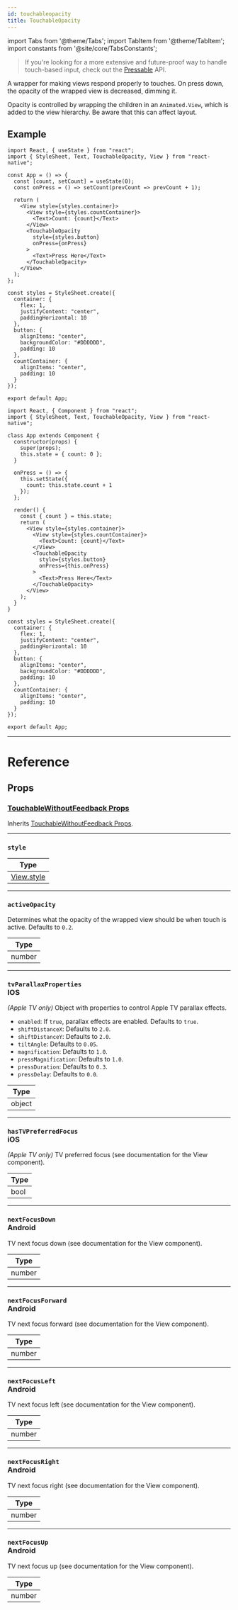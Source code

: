 ```yaml
---
id: touchableopacity
title: TouchableOpacity
---
```


import Tabs from '@theme/Tabs'; import TabItem from '@theme/TabItem'; import constants from '@site/core/TabsConstants';

> If you're looking for a more extensive and future-proof way to handle touch-based input, check out the [Pressable](pressable.md) API.

A wrapper for making views respond properly to touches. On press down, the opacity of the wrapped view is decreased, dimming it.

Opacity is controlled by wrapping the children in an `Animated.View`, which is added to the view hierarchy. Be aware that this can affect layout.

## Example

<Tabs groupId="syntax" defaultValue={constants.defaultSyntax} values={constants.syntax}>
<TabItem value="functional">

```SnackPlayer name=TouchableOpacity%20Function%20Component%20Example
import React, { useState } from "react";
import { StyleSheet, Text, TouchableOpacity, View } from "react-native";

const App = () => {
  const [count, setCount] = useState(0);
  const onPress = () => setCount(prevCount => prevCount + 1);

  return (
    <View style={styles.container}>
      <View style={styles.countContainer}>
        <Text>Count: {count}</Text>
      </View>
      <TouchableOpacity
        style={styles.button}
        onPress={onPress}
      >
        <Text>Press Here</Text>
      </TouchableOpacity>
    </View>
  );
};

const styles = StyleSheet.create({
  container: {
    flex: 1,
    justifyContent: "center",
    paddingHorizontal: 10
  },
  button: {
    alignItems: "center",
    backgroundColor: "#DDDDDD",
    padding: 10
  },
  countContainer: {
    alignItems: "center",
    padding: 10
  }
});

export default App;
```

</TabItem>
<TabItem value="classical">

```SnackPlayer name=TouchableOpacity%20Class%20Component%20Example
import React, { Component } from "react";
import { StyleSheet, Text, TouchableOpacity, View } from "react-native";

class App extends Component {
  constructor(props) {
    super(props);
    this.state = { count: 0 };
  }

  onPress = () => {
    this.setState({
      count: this.state.count + 1
    });
  };

  render() {
    const { count } = this.state;
    return (
      <View style={styles.container}>
        <View style={styles.countContainer}>
          <Text>Count: {count}</Text>
        </View>
        <TouchableOpacity
          style={styles.button}
          onPress={this.onPress}
        >
          <Text>Press Here</Text>
        </TouchableOpacity>
      </View>
    );
  }
}

const styles = StyleSheet.create({
  container: {
    flex: 1,
    justifyContent: "center",
    paddingHorizontal: 10
  },
  button: {
    alignItems: "center",
    backgroundColor: "#DDDDDD",
    padding: 10
  },
  countContainer: {
    alignItems: "center",
    padding: 10
  }
});

export default App;
```

</TabItem>
</Tabs>

---

# Reference

## Props

### [TouchableWithoutFeedback Props](touchablewithoutfeedback.md#props)

Inherits [TouchableWithoutFeedback Props](touchablewithoutfeedback.md#props).

---

### `style`

| Type                           |
| ------------------------------ |
| [View.style](view-style-props) |

---

### `activeOpacity`

Determines what the opacity of the wrapped view should be when touch is active. Defaults to `0.2`.

| Type   |
| ------ |
| number |

---

### `tvParallaxProperties` <div class="label ios">IOS</div>

_(Apple TV only)_ Object with properties to control Apple TV parallax effects.

- `enabled`: If `true`, parallax effects are enabled. Defaults to `true`.
- `shiftDistanceX`: Defaults to `2.0`.
- `shiftDistanceY`: Defaults to `2.0`.
- `tiltAngle`: Defaults to `0.05`.
- `magnification`: Defaults to `1.0`.
- `pressMagnification`: Defaults to `1.0`.
- `pressDuration`: Defaults to `0.3`.
- `pressDelay`: Defaults to `0.0`.

| Type   |
| ------ |
| object |

---

### `hasTVPreferredFocus` <div class="label ios">iOS</div>

_(Apple TV only)_ TV preferred focus (see documentation for the View component).

| Type |
| ---- |
| bool |

---

### `nextFocusDown` <div class="label android">Android</div>

TV next focus down (see documentation for the View component).

| Type   |
| ------ |
| number |

---

### `nextFocusForward` <div class="label android">Android</div>

TV next focus forward (see documentation for the View component).

| Type   |
| ------ |
| number |

---

### `nextFocusLeft` <div class="label android">Android</div>

TV next focus left (see documentation for the View component).

| Type   |
| ------ |
| number |

---

### `nextFocusRight` <div class="label android">Android</div>

TV next focus right (see documentation for the View component).

| Type   |
| ------ |
| number |

---

### `nextFocusUp` <div class="label android">Android</div>

TV next focus up (see documentation for the View component).

| Type   |
| ------ |
| number |
